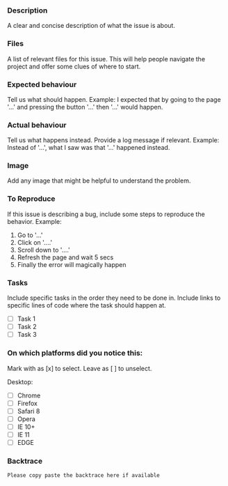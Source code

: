 
### Description
A clear and concise description of what the issue is about.

### Files
A list of relevant files for this issue. This will help people navigate the project and offer some clues of where to start.

### Expected behaviour
Tell us what should happen.
Example: I expected that by going to the page '...' and pressing the button '...' then '...' would happen.

### Actual behaviour
Tell us what happens instead. Provide a log message if relevant.
Example: Instead of '...', what I saw was that '...' happened instead.

### Image
Add any image that might be helpful to understand the problem.

### To Reproduce
If this issue is describing a bug, include some steps to reproduce the behavior.
Example:
1. Go to '...'
2. Click on '....'
3. Scroll down to '....'
4. Refresh the page and wait 5 secs
5. Finally the error will magically happen

### Tasks
Include specific tasks in the order they need to be done in. Include links to specific lines of code where the task should happen at.
- [ ] Task 1
- [ ] Task 2
- [ ] Task 3

### On which platforms did you notice this:
Mark with as [x] to select. Leave as [ ] to unselect.

Desktop:
- [ ] Chrome
- [ ] Firefox
- [ ] Safari 8
- [ ] Opera
- [ ] IE 10+
- [ ] IE 11
- [ ] EDGE

### Backtrace

```
Please copy paste the backtrace here if available
```

